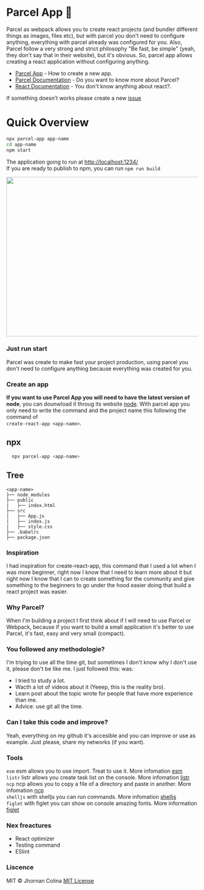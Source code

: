 # Parcel App 🚀
Parcel as webpack allows you to create react projects (and bundler different things as images, files etc), but with parcel you don't need to
configure anything, everything with parcel already was configured for you. Also, Parcel follow a very strong and strict philosophy 
"Be fast, be simple" (yeah, they don't say that in their website), but it's obvious. So, parcel app allows creating a react application
without configuring anything.

- [Parcel App](https://parcelapp.netlify.com) - How to create a new app.</br>
- [Parcel Documentation](https://parceljs.org/) - Do you want to know more about Parcel?</br>
- [React  Documentation](https://es.reactjs.org/) - You don't know anything about react?.
  
If something doesn't works please create a new [issue](https://github.com/karttofer/parcel-app/issues/new)

# Quick Overview
```sh
npx parcel-app app-name
cd app-name
npm start
```
The application going to run at [http://localhost:1234/](http://localhost:1234/)</br>
If you are ready to publish to npm, you can run `npm run build`
<p align="center">
  <img width="720" height="420" src="https://j.gifs.com/xn9P3z.gif">
</p>

### Just run start
Parcel was create to make fast your project production, using parcel you don't need to configure anything because everything was created for you.

### Create an app
**If you want to use Parcel App you will need to have the latest version of node**, you can dounwload it throug
its website [node](https://nodejs.org/es/). With parcel app you only need to write the command and the project name this following the command
of </br>`create-react-app <app-name>`.

## npx
```sh
  npx parcel-app <app-name>
```
## Tree
```
<app-name>
├── node_modules
├── public
|   ├── index.html
├── src
|   ├── App.js
|   ├── index.js
|   ├── style.css
├── .babelrc
├── package.json
```

### Inspiration
I had inspiration for create-react-app, this command that I used a lot when I was more beginner, right now I know that I need to learn more about it but right now I know that I can to create something for the community and give something to the beginners to go under the hood easier doing that build a react project was easier.

### Why Parcel?
When I'm building a project I first think about if I will need to use Parcel or Webpack, because if you want to build a small application
it's better to use Parcel, it's fast, easy and very small (compact). 

### You followed any methodologie?
I'm triying to use all the time git, but sometimes I don't know why I don't use it, please don't be like me. I just followed this:
was:
- I tried to study a lot.
- Wacth a lot of videos about it (Yeeep, this is the reality bro).
- Learn post about the topic wrote for people that have more experience than me.
- Advice: use git all the time.

### Can I take this code and improve?
Yeah, everything on my github it's accesible and you can improve or use as example. Just please, share my networks (if you want).

### Tools
`esm` esm allows you to use import. Treat to use it. More infomation [esm](https://www.npmjs.com/package/esm)</br>
`listr` listr allows you create task list on the console. More infomation [listr](https://www.npmjs.com/package/listr)</br>
`ncp` ncp allows you to copy a file of a directory and paste in another. More infomation [ncp](https://www.npmjs.com/package/ncp)</br>
`shelljs` with shelljs you can run commands. More infomation [shelljs](https://www.npmjs.com/package/shelljs)</br>
`figlet` with figlet you can show on console amazing fonts. More information [figlet](https://www.npmjs.com/package/figlet)

### Nex freactures
- React optimizer
- Testing command
- ESlint

### Liscence
MIT © Jhornan Colina [MIT License](https://github.com/karttofer/parcel-app/blob/master/LICENSE)